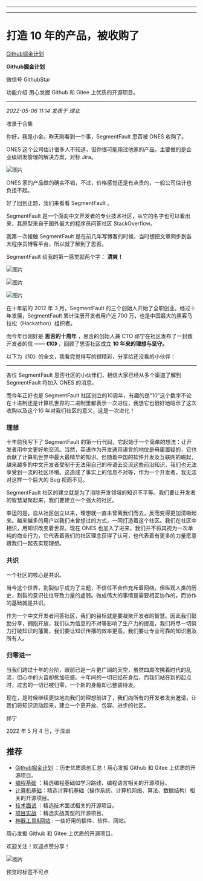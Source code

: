 ----------------------------------------
----------------------------------------
#  打造 10 年的产品，被收购了

[ Github掘金计划 ](javascript:void\(0\);)

**Github掘金计划** ![]()

微信号 GithubStar

功能介绍 用心发掘 Github 和 Gitee 上优质的开源项目。

____

_2022-05-06 11:14_ _发表于 湖北_

收录于合集

你好，我是小金。昨天刚看到一个事，SegmentFault 思否被 ONES 收购了。  

ONES 这个公司估计很多人不知道，但你很可能用过他家的产品，主要做的是企业级研发管理的解决方案，对标 Jira。

![图片](https://mmbiz.qpic.cn/mmbiz_png/BcyAypujBVanQib6H6b0sUfnt33p7UFtFia8jhwKtlYOrIwpC8HQBxWxrXZRBaHa2EDUpibS50H5JN5EICI0Jibztg/640?wx_fmt=png&wxfrom=5&wx_lazy=1&wx_co=1)

ONES 家的产品做的确实不错，不过，价格感觉还是有点贵的，一般公司估计也负担不起。

好了回到正题，我们来看看 SegmentFault 。

SegmentFault 是一个面向中文开发者的专业技术社区，从它的名字也可以看出来，其原型来自于国外最大的程序员问答社区 StackOverflow。

我第一次接触 SegmentFault 是在前几年写博客的时候，当时想把文章同步到各大程序员博客平台，所以就了解到了思否。

SegmentFault 给我的第一感觉就两个字： **清爽！**

![图片](https://mmbiz.qpic.cn/mmbiz_png/BcyAypujBVanQib6H6b0sUfnt33p7UFtFOpXHagOfjNmzibibdH0B4POMicFZXACNtq3ibWd1Bv0Z1nyTefZkXDWh2w/640?wx_fmt=png)

![图片](https://mmbiz.qpic.cn/mmbiz_png/BcyAypujBVanQib6H6b0sUfnt33p7UFtFmQnVDy1MsvcpG5Qo7bJDE2eFzzcz9q1MvmR94ckmLCibKlesCTgYX0A/640?wx_fmt=png)

![图片](https://mmbiz.qpic.cn/mmbiz_png/BcyAypujBVanQib6H6b0sUfnt33p7UFtFCicpziaJadricu1t2ibicNZbXnej5DzGpku2cy3121acYHicbPsGxFmt4VfA/640?wx_fmt=png)

在十年前的 2012 年 3 月，SegmentFault 的三个创始人开始了全职创业。经过十年发展，SegmentFault 累计注册开发者用户近 700
万，也是中国最大的黑客马拉松（Hackathon）组织者。  

而今年也刚好是 **思否的十周年** ，思否的创始人兼 CTO 祁宁在社区发布了一封致开发者的信 —— **《10》** ，回顾了思否社区成立 **10
年来的理想与坚守。**

以下为《10》的全文，我看完觉得写的很精彩，分享给还没看的小伙伴：

* * *

各位 SegmentFault 思否社区的小伙伴们，相信大家已经从多个渠道了解到 SegmentFault 将加入 ONES 的消息。

而今年正好也是 SegmentFault
社区创立的10周年，有趣的是“10”这个数字不论在十进制还是计算机世界的二进制里都表示一次进位，我想它也很好地昭示了这次收购以及这个10
年对我们社区的意义，这是一次进化！

### 理想

十年前我写下了 SegmentFault
的第一行代码，它起始于一个简单的想法：让开发者用中文更好地交流。当然，英语作为开发通用语言的地位是毋庸置疑的，它也贡献了计算机世界中最大最精华的知识。但随着中国的软件开发及互联网的崛起，越来越多的中文开发者受制于无法用自己的母语去交流这些前沿知识，我们也无法享受到一流的社区环境。这造成了事实上的信息不对等，作为一个开发者，我无法对这样一个巨大的
Bug 视而不见。

SegmentFault 社区的建立就是为了消除开发领域的知识不平等。我们要让开发者的智慧凝聚起来，我们要建立一个强大的社区。

幸运的是，自从社区创立以来，理想就一直未曾离我们而去，反而变得更加清晰起来。越来越多的用户以我们未曾想过的方式，一同打造着这个社区。我们在社区中相识，用知识改变着世界。现在
ONES 也加入了进来，我们并不将其视为一次单纯的商业行为，它代表着我们的社区理念获得了认可，也代表着有更多的力量愿意跟我们一起去实现理想。

### 共识

一个社区的核心是共识。

当今这个世界，割裂似乎成为了主题，不信任不合作充斥着网络。但纵观人类的历史，割裂的意识往往导致力量的虚弱。做成伟大的事情是需要相互协作的，而协作的基础就是共识。

作为一个中文开发者问答社区，我们的目标就是要凝聚开发者的智慧。因此我们鼓励分享，拥抱开放，我们认为信息的不对等影响了生产力的提高，我们将尽一切努力打破知识的藩篱，我们要让知识传播的效率更高，我们要让专业可靠的知识惠及所有人。

### 归零进一

当我们跨过十年的台阶，眼前已是一片更广阔的天空，虽然四周吹拂着时代的乱流，但心中的火苗却愈加旺盛。十年间的一切已经在身后，而我们站在新的起点时，过去的一切已被归零，一个新的身躯却已整装待发。

现在，是时候继续更快地向我们的理想前进了，我们向所有的开发者发出邀请，让我们将知识流动起来，建立一个更开放、包容、进步的社区。

祁宁

2022 年 5 月 4 日，于深圳

## 推荐

  * [Github掘金计划](https://mp.weixin.qq.com/mp/appmsgalbum?__biz=MzIwNDgzMzI3Mg==&action=getalbum&album_id=1571213952619954180#wechat_redirect) ：历史优质原创汇总！用心发掘 Github 和 Gitee 上优质的开源项目。
  * [编程基础](https://mp.weixin.qq.com/mp/appmsgalbum?action=getalbum&album_id=1632585323454971905&__biz=MzIwNDgzMzI3Mg==#wechat_redirect) ：精选编程基础如学习路线、编程语言相关的开源项目。
  * [计算机基础](https://mp.weixin.qq.com/mp/appmsgalbum?action=getalbum&album_id=1635325633234780161&__biz=MzIwNDgzMzI3Mg==#wechat_redirect)：精选计算机基础（操作系统、计算机网络、算法、数据结构）相关的开源项目。
  * [技术面试](https://mp.weixin.qq.com/mp/appmsgalbum?action=getalbum&album_id=1632589980491366403&__biz=MzIwNDgzMzI3Mg==#wechat_redirect) ：精选技术面试相关的开源项目。
  * [项目实战](https://mp.weixin.qq.com/mp/appmsgalbum?action=getalbum&album_id=1632590550748938241&__biz=MzIwNDgzMzI3Mg==#wechat_redirect) ：精选实战类型的开源项目。
  * [神器工具&网站](https://mp.weixin.qq.com/mp/appmsgalbum?__biz=MzIwNDgzMzI3Mg==&action=getalbum&album_id=1692140336665378820#wechat_redirect) : 一些好用的插件、软件、网站。

  

用心发掘 Github 和 Gitee 上优质的开源项目。

欢迎关注！欢迎点赞分享！

  

![图片](https://mmbiz.qpic.cn/mmbiz_jpg/BcyAypujBVZqeicvzhcGl7FLyAw3Xsu2POdZOiaPnQXryMp8gyzkcKF4NGgOydQcCWhicNREhf8fQ1euq2lTzhrtA/640?wx_fmt=jpeg)

预览时标签不可点

